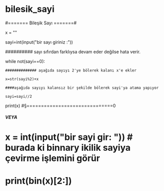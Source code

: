 # bilesik_sayi
#======= Bileşik Sayı =======#

x = ""

sayi=int(input("bir sayı giriniz :"))

##########  sayı sıfırdan farklıysa devam eder değilse hata verir.

while not(sayi==0):
    
    ############## aşağıda sayıyı 2'ye bölerek kalanı x'e ekler
    
    x=str(sayi%2)+x

    ####aşağıda sayıyı kalansız bir şekilde bölerek sayi'ya atama yapıyor

    sayi=sayi//2

print(x)
#§==============================0

#####   VEYA

# x = int(input("bir sayi gir: "))     # burada ki binnary ikilik sayiya çevirme işlemini görür

# print(bin(x)[2:])
